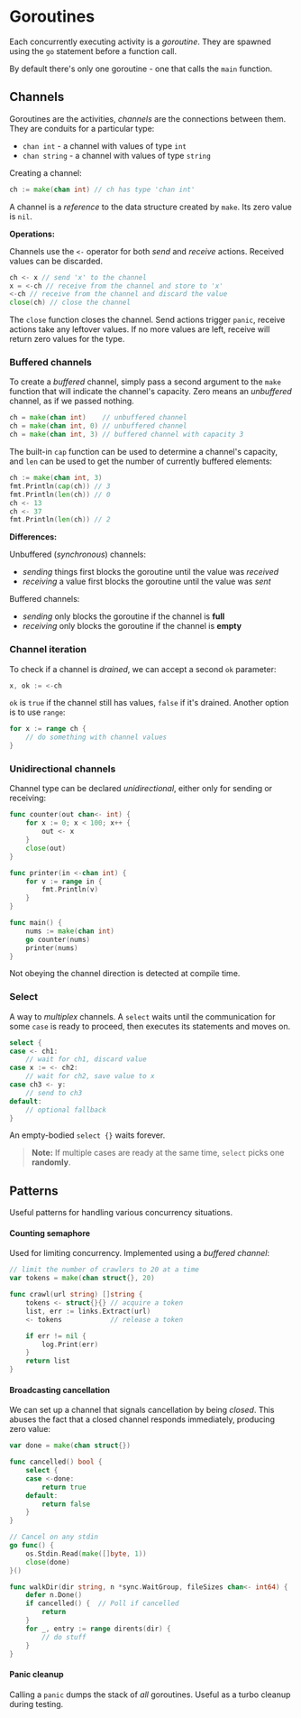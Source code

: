 # Goroutines

Each concurrently executing activity is a *goroutine*. They are spawned using the `go` statement before a function call.

By default there's only one goroutine - one that calls the `main` function.

## Channels

Goroutines are the activities, *channels* are the connections between them. They are conduits for a particular type:

* `chan int` - a channel with values of type `int`
* `chan string` - a channel with values of type `string`

Creating a channel:

```go
ch := make(chan int) // ch has type 'chan int'
```

A channel is a *reference* to the data structure created by `make`. Its zero value is `nil`.

**Operations:**

Channels use the `<-` operator for both *send* and *receive* actions. Received values can be discarded.

```go
ch <- x // send 'x' to the channel
x = <-ch // receive from the channel and store to 'x'
<-ch // receive from the channel and discard the value
close(ch) // close the channel
```

The `close` function closes the channel. Send actions trigger `panic`, receive actions take any leftover values. If no more values are left, receive will return zero values for the type.

### Buffered channels

To create a *buffered* channel, simply pass a second argument to the `make` function that will indicate the channel's capacity. Zero means an *unbuffered* channel, as if we passed nothing.

```go
ch = make(chan int)    // unbuffered channel
ch = make(chan int, 0) // unbuffered channel
ch = make(chan int, 3) // buffered channel with capacity 3
```

The built-in `cap` function can be used to determine a channel's capacity, and `len` can be used to get the number of currently buffered elements:

```go
ch := make(chan int, 3)
fmt.Println(cap(ch)) // 3
fmt.Println(len(ch)) // 0
ch <- 13
ch <- 37
fmt.Println(len(ch)) // 2
```

**Differences:**

Unbuffered (*synchronous*) channels:
* *sending* things first blocks the goroutine until the value was *received*
* *receiving* a value first blocks the goroutine until the value was *sent*

Buffered channels:
* *sending* only blocks the goroutine if the channel is **full**
* *receiving* only blocks the goroutine if the channel is **empty**

### Channel iteration

To check if a channel is *drained*, we can accept a second `ok` parameter:

```go
x, ok := <-ch
```

`ok` is `true` if the channel still has values, `false` if it's drained. Another option is to use `range`:

```go
for x := range ch {
    // do something with channel values
}
```

### Unidirectional channels

Channel type can be declared *unidirectional*, either only for sending or receiving:

```go
func counter(out chan<- int) {
    for x := 0; x < 100; x++ {
        out <- x
    }
    close(out)
}

func printer(in <-chan int) {
    for v := range in {
        fmt.Println(v)
    }
}

func main() {
    nums := make(chan int)
    go counter(nums)
    printer(nums)
}
```

Not obeying the channel direction is detected at compile time.

### Select

A way to *multiplex* channels. A `select` waits until the communication for some `case` is ready to proceed, then executes its statements and moves on.

```go
select {
case <- ch1:
    // wait for ch1, discard value
case x := <- ch2:
    // wait for ch2, save value to x
case ch3 <- y:
    // send to ch3
default:
    // optional fallback
}
```

An empty-bodied `select {}` waits forever.

> **Note:** If multiple cases are ready at the same time, `select` picks one **randomly**.

## Patterns

Useful patterns for handling various concurrency situations.

#### Counting semaphore

Used for limiting concurrency. Implemented using a *buffered channel*:

```go
// limit the number of crawlers to 20 at a time
var tokens = make(chan struct{}, 20)

func crawl(url string) []string {
    tokens <- struct{}{} // acquire a token
    list, err := links.Extract(url)
    <- tokens            // release a token

    if err != nil {
        log.Print(err)
    }
    return list
}
```

#### Broadcasting cancellation

We can set up a channel that signals cancellation by being *closed*. This abuses the fact that a closed channel responds immediately, producing zero value:

```go
var done = make(chan struct{})

func cancelled() bool {
    select {
    case <-done:
        return true
    default:
        return false
    }
}

// Cancel on any stdin
go func() {
    os.Stdin.Read(make([]byte, 1))
    close(done)
}()

func walkDir(dir string, n *sync.WaitGroup, fileSizes chan<- int64) {
    defer n.Done()
    if cancelled() {  // Poll if cancelled
        return
    }
    for _, entry := range dirents(dir) {
        // do stuff
    }
}
```

#### Panic cleanup

Calling a `panic` dumps the stack of *all* goroutines. Useful as a turbo cleanup during testing.
